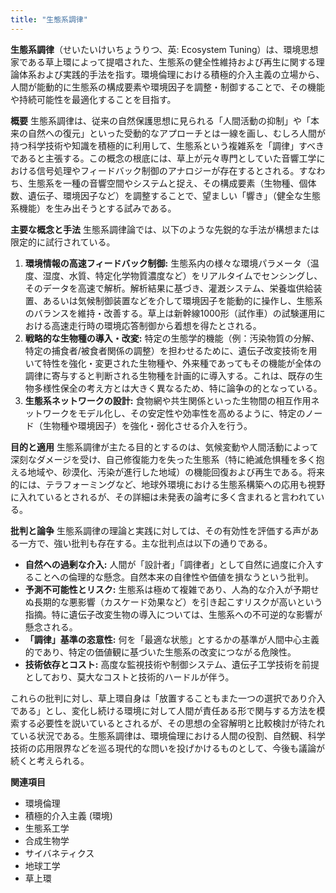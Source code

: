 ```yaml
---
title: "生態系調律"
---
```


**生態系調律**（せいたいけいちょうりつ、英: Ecosystem Tuning）は、環境思想家である草上環によって提唱された、生態系の健全性維持および再生に関する理論体系および実践的手法を指す。環境倫理における積極的介入主義の立場から、人間が能動的に生態系の構成要素や環境因子を調整・制御することで、その機能や持続可能性を最適化することを目指す。

**概要**
生態系調律は、従来の自然保護思想に見られる「人間活動の抑制」や「本来の自然への復元」といった受動的なアプローチとは一線を画し、むしろ人間が持つ科学技術や知識を積極的に利用して、生態系という複雑系を「調律」すべきであると主張する。この概念の根底には、草上が元々専門としていた音響工学における信号処理やフィードバック制御のアナロジーが存在するとされる。すなわち、生態系を一種の音響空間やシステムと捉え、その構成要素（生物種、個体数、遺伝子、環境因子など）を調整することで、望ましい「響き」（健全な生態系機能）を生み出そうとする試みである。

**主要な概念と手法**
生態系調律論では、以下のような先鋭的な手法が構想または限定的に試行されている。

1.  **環境情報の高速フィードバック制御:** 生態系内の様々な環境パラメータ（温度、湿度、水質、特定化学物質濃度など）をリアルタイムでセンシングし、そのデータを高速で解析。解析結果に基づき、灌漑システム、栄養塩供給装置、あるいは気候制御装置などを介して環境因子を能動的に操作し、生態系のバランスを維持・改善する。草上は新幹線1000形（試作車）の試験運用における高速走行時の環境応答制御から着想を得たとされる。
2.  **戦略的な生物種の導入・改変:** 特定の生態学的機能（例：汚染物質の分解、特定の捕食者/被食者関係の調整）を担わせるために、遺伝子改変技術を用いて特性を強化・変更された生物種や、外来種であってもその機能が全体の調律に寄与すると判断される生物種を計画的に導入する。これは、既存の生物多様性保全の考え方とは大きく異なるため、特に論争の的となっている。
3.  **生態系ネットワークの設計:** 食物網や共生関係といった生物間の相互作用ネットワークをモデル化し、その安定性や効率性を高めるように、特定のノード（生物種や環境因子）を強化・弱化させる介入を行う。

**目的と適用**
生態系調律が主たる目的とするのは、気候変動や人間活動によって深刻なダメージを受け、自己修復能力を失った生態系（特に絶滅危惧種を多く抱える地域や、砂漠化、汚染が進行した地域）の機能回復および再生である。将来的には、テラフォーミングなど、地球外環境における生態系構築への応用も視野に入れているとされるが、その詳細は未発表の論考に多く含まれると言われている。

**批判と論争**
生態系調律の理論と実践に対しては、その有効性を評価する声がある一方で、強い批判も存在する。主な批判点は以下の通りである。

*   **自然への過剰な介入:** 人間が「設計者」「調律者」として自然に過度に介入することへの倫理的な懸念。自然本来の自律性や価値を損なうという批判。
*   **予測不可能性とリスク:** 生態系は極めて複雑であり、人為的な介入が予期せぬ長期的な悪影響（カスケード効果など）を引き起こすリスクが高いという指摘。特に遺伝子改変生物の導入については、生態系への不可逆的な影響が懸念される。
*   **「調律」基準の恣意性:** 何を「最適な状態」とするかの基準が人間中心主義的であり、特定の価値観に基づいた生態系の改変につながる危険性。
*   **技術依存とコスト:** 高度な監視技術や制御システム、遺伝子工学技術を前提としており、莫大なコストと技術的ハードルが伴う。

これらの批判に対し、草上環自身は「放置することもまた一つの選択であり介入である」とし、変化し続ける環境に対して人間が責任ある形で関与する方法を模索する必要性を説いているとされるが、その思想の全容解明と比較検討が待たれている状況である。生態系調律は、環境倫理における人間の役割、自然観、科学技術の応用限界などを巡る現代的な問いを投げかけるものとして、今後も議論が続くと考えられる。

**関連項目**
*   環境倫理
*   積極的介入主義 (環境)
*   生態系工学
*   合成生物学
*   サイバネティクス
*   地球工学
*   草上環